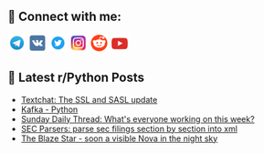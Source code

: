 ## 🔎 Connect with me:
[<img src="https://github.com/bullbesh/bullbesh/blob/main/images/Telegram.png" width="32" height="32" />](https://t.me/bullbesh)
[<img src="https://github.com/bullbesh/bullbesh/blob/main/images/VK.png" width="32" height="32" />](https://vk.com/bullbesh)
[<img src="https://github.com/bullbesh/bullbesh/blob/main/images/Twitter.png" width="32" height="32" />](https://twitter.com/bullbesh1)
[<img src="https://github.com/bullbesh/bullbesh/blob/main/images/Instagram.png" width="32" height="32" />](https://www.instagram.com/bullbesh)
[<img src="https://github.com/bullbesh/bullbesh/blob/main/images/Reddit.png" width="32" height="32" />](https://www.reddit.com/user/bullbesh)
[<img src="https://github.com/bullbesh/bullbesh/blob/main/images/YouTube.png" width="32" height="32" />](https://www.youtube.com/channel/UCtfjRs6uzgq5mfm8S06WTcg)

## 📕 Latest r/Python Posts
<!-- BLOG-POST-LIST:START -->
- [Textchat: The SSL and SASL update](https://www.reddit.com/r/Python/comments/1e2rmta/textchat_the_ssl_and_sasl_update/)
- [Kafka - Python](https://www.reddit.com/r/Python/comments/1e2qufh/kafka_python/)
- [Sunday Daily Thread: What&#39;s everyone working on this week?](https://www.reddit.com/r/Python/comments/1e2om1j/sunday_daily_thread_whats_everyone_working_on/)
- [SEC Parsers: parse sec filings section by section into xml](https://www.reddit.com/r/Python/comments/1e2lw9o/sec_parsers_parse_sec_filings_section_by_section/)
- [The Blaze Star - soon a visible Nova in the night sky](https://www.reddit.com/r/Python/comments/1e2hhvg/the_blaze_star_soon_a_visible_nova_in_the_night/)
<!-- BLOG-POST-LIST:END -->
